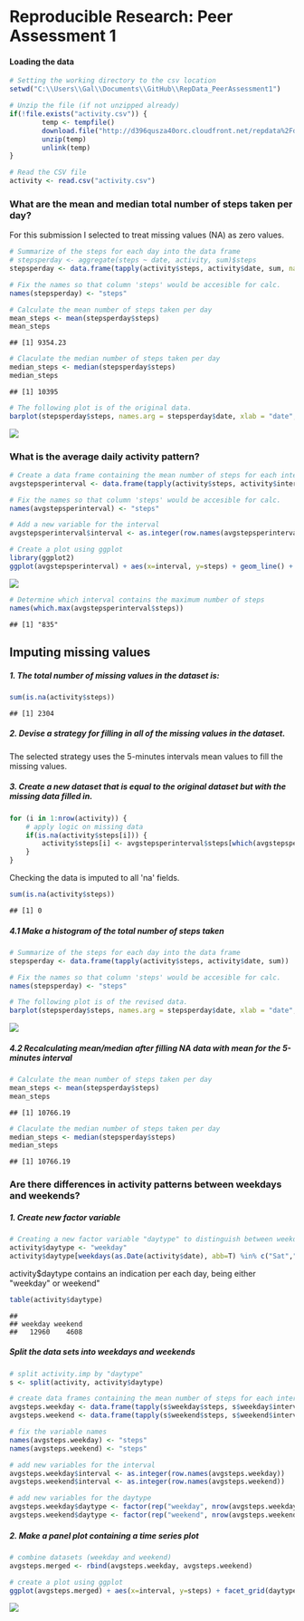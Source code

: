 # Reproducible Research: Peer Assessment 1

#### Loading the data

```r
# Setting the working directory to the csv location
setwd("C:\\Users\\Gal\\Documents\\GitHub\\RepData_PeerAssessment1")

# Unzip the file (if not unzipped already)
if(!file.exists("activity.csv")) {
        temp <- tempfile()
        download.file("http://d396qusza40orc.cloudfront.net/repdata%2Fdata%2Factivity.zip",temp)
        unzip(temp)
        unlink(temp)
}

# Read the CSV file
activity <- read.csv("activity.csv")
```

### What are the mean and median total number of steps taken per day?
For this submission I selected to treat missing values (NA) as zero values. 

```r
# Summarize of the steps for each day into the data frame
# stepsperday <- aggregate(steps ~ date, activity, sum)$steps
stepsperday <- data.frame(tapply(activity$steps, activity$date, sum, na.rm=TRUE))

# Fix the names so that column 'steps' would be accesible for calc. 
names(stepsperday) <- "steps"

# Calculate the mean number of steps taken per day
mean_steps <- mean(stepsperday$steps)
mean_steps 
```

```
## [1] 9354.23
```


```r
# Claculate the median number of steps taken per day
median_steps <- median(stepsperday$steps)
median_steps 
```

```
## [1] 10395
```


```r
# The following plot is of the original data. 
barplot(stepsperday$steps, names.arg = stepsperday$date, xlab = "date", ylab = "steps")
```

![](./PA1_template_files/figure-html/unnamed-chunk-4-1.png) 

### What is the average daily activity pattern?

```r
# Create a data frame containing the mean number of steps for each interval
avgstepsperinterval <- data.frame(tapply(activity$steps, activity$interval, mean, na.rm=TRUE))

# Fix the names so that column 'steps' would be accesible for calc. 
names(avgstepsperinterval) <- "steps"

# Add a new variable for the interval
avgstepsperinterval$interval <- as.integer(row.names(avgstepsperinterval))

# Create a plot using ggplot
library(ggplot2)
ggplot(avgstepsperinterval) + aes(x=interval, y=steps) + geom_line() + labs(title="Time Series Plot of Average number of steps per interval")
```

![](./PA1_template_files/figure-html/unnamed-chunk-5-1.png) 

```r
# Determine which interval contains the maximum number of steps
names(which.max(avgstepsperinterval$steps))
```

```
## [1] "835"
```
## Imputing missing values
##### 1. The total number of missing values in the dataset is:

```r
sum(is.na(activity$steps))
```

```
## [1] 2304
```
##### 2. Devise a strategy for filling in all of the missing values in the dataset.
The selected strategy uses the 5-minutes intervals mean values to fill the missing values.

##### 3. Create a new dataset that is equal to the original dataset but with the missing data filled in.

```r
for (i in 1:nrow(activity)) {
    # apply logic on missing data
    if(is.na(activity$steps[i])) {
        activity$steps[i] <- avgstepsperinterval$steps[which(avgstepsperinterval$interval==activity$interval[i])]
    }
}
```
Checking the data is imputed to all 'na' fields.

```r
sum(is.na(activity$steps))
```

```
## [1] 0
```
##### 4.1 Make a histogram of the total number of steps taken

```r
# Summarize of the steps for each day into the data frame
stepsperday <- data.frame(tapply(activity$steps, activity$date, sum))

# Fix the names so that column 'steps' would be accesible for calc. 
names(stepsperday) <- "steps"

# The following plot is of the revised data. 
barplot(stepsperday$steps, names.arg = stepsperday$date, xlab = "date", ylab = "steps")
```

![](./PA1_template_files/figure-html/unnamed-chunk-9-1.png) 

##### 4.2 Recalculating mean/median after filling NA data with mean for the 5-minutes interval

```r
# Calculate the mean number of steps taken per day
mean_steps <- mean(stepsperday$steps)
mean_steps 
```

```
## [1] 10766.19
```

```r
# Claculate the median number of steps taken per day
median_steps <- median(stepsperday$steps)
median_steps 
```

```
## [1] 10766.19
```

### Are there differences in activity patterns between weekdays and weekends?
##### 1. Create new factor variable

```r
# Creating a new factor variable "daytype" to distinguish between weekdays and weekends
activity$daytype <- "weekday"
activity$daytype[weekdays(as.Date(activity$date), abb=T) %in% c("Sat","Sun")] <- "weekend"
```
activity$daytype contains an indication per each day, being either "weekday" or weekend"

```r
table(activity$daytype)
```

```
## 
## weekday weekend 
##   12960    4608
```

##### Split the data sets into weekdays and weekends

```r
# split activity.imp by "daytype"
s <- split(activity, activity$daytype)

# create data frames containing the mean number of steps for each interval
avgsteps.weekday <- data.frame(tapply(s$weekday$steps, s$weekday$interval, mean))
avgsteps.weekend <- data.frame(tapply(s$weekend$steps, s$weekend$interval, mean))

# fix the variable names
names(avgsteps.weekday) <- "steps"
names(avgsteps.weekend) <- "steps"

# add new variables for the interval
avgsteps.weekday$interval <- as.integer(row.names(avgsteps.weekday))
avgsteps.weekend$interval <- as.integer(row.names(avgsteps.weekend))

# add new variables for the daytype
avgsteps.weekday$daytype <- factor(rep("weekday", nrow(avgsteps.weekday)), levels=c("weekday", "weekend"))
avgsteps.weekend$daytype <- factor(rep("weekend", nrow(avgsteps.weekend)), levels=c("weekday", "weekend"))
```
##### 2. Make a panel plot containing a time series plot

```r
# combine datasets (weekday and weekend)
avgsteps.merged <- rbind(avgsteps.weekday, avgsteps.weekend)

# create a plot using ggplot
ggplot(avgsteps.merged) + aes(x=interval, y=steps) + facet_grid(daytype ~ .) + geom_line() + labs(title="Average Steps / Interval: Weekday vs. Weekend", y="Number of steps")
```

![](./PA1_template_files/figure-html/unnamed-chunk-15-1.png) 
